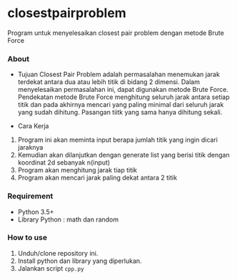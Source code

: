 # closestpairproblem
Program untuk menyelesaikan closest pair problem dengan metode Brute Force

### About
- Tujuan
Closest Pair Problem adalah permasalahan menemukan jarak terdekat antara dua atau lebih titik di bidang 2 dimensi. Dalam menyelesaikan permasalahan ini, dapat digunakan metode Brute Force. Pendekatan metode Brute Force menghitung seluruh jarak antara setiap titik dan pada akhirnya mencari yang paling minimal dari seluruh jarak yang sudah dihitung. Pasangan tiitk yang sama hanya dihitung sekali.

- Cara Kerja<br>
1. Program ini akan meminta input berapa jumlah titik yang ingin dicari jaraknya
2. Kemudian akan dilanjutkan dengan generate list yang berisi titik dengan koordinat 2d sebanyak n(input)
3. Program akan menghitung jarak tiap titik
4. Program akan mencari jarak paling dekat antara 2 titik

### Requirement
- Python 3.5+
- Library Python : math dan random

### How to use
1. Unduh/clone repository ini.
2. Install python dan library yang diperlukan.
3. Jalankan script ```cpp.py```


